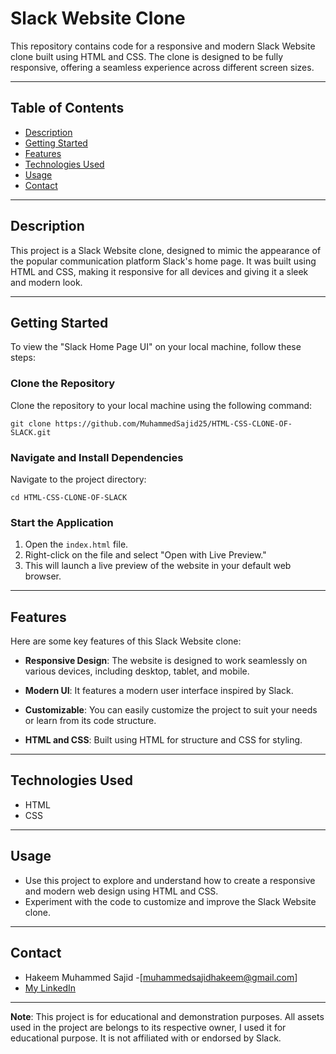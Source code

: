 # Slack Website Clone
This repository contains code for a responsive and modern Slack Website clone built using HTML and CSS. The clone is designed to be fully responsive, offering a seamless experience across different screen sizes.

---

## Table of Contents

- [Description](https://github.com/MuhammedSajid25/HTML-CSS-CLONE-OF-SLACK#description)
- [Getting Started](https://github.com/MuhammedSajid25/HTML-CSS-CLONE-OF-SLACK#getting-started)
- [Features](https://github.com/MuhammedSajid25/HTML-CSS-CLONE-OF-SLACK#features)  <!-- Add Features Section -->
- [Technologies Used](https://github.com/MuhammedSajid25/HTML-CSS-CLONE-OF-SLACK#technologies-used)
- [Usage](https://github.com/MuhammedSajid25/HTML-CSS-CLONE-OF-SLACK#usage)
- [Contact](https://github.com/MuhammedSajid25/HTML-CSS-CLONE-OF-SLACK#contact)

---

## Description

This project is a Slack Website clone, designed to mimic the appearance of the popular communication platform Slack's home page. It was built using HTML and CSS, making it responsive for all devices and giving it a sleek and modern look.

---

## Getting Started

To view the "Slack Home Page UI" on your local machine, follow these steps:

### Clone the Repository

Clone the repository to your local machine using the following command:

```
git clone https://github.com/MuhammedSajid25/HTML-CSS-CLONE-OF-SLACK.git
```


### Navigate and Install Dependencies

Navigate to the project directory:

```
cd HTML-CSS-CLONE-OF-SLACK
```

### Start the Application

1. Open the `index.html` file.
2. Right-click on the file and select "Open with Live Preview."
3. This will launch a live preview of the website in your default web browser.

---



## Features

Here are some key features of this Slack Website clone:

- **Responsive Design**: The website is designed to work seamlessly on various devices, including desktop, tablet, and mobile.

- **Modern UI**: It features a modern user interface inspired by Slack.

- **Customizable**: You can easily customize the project to suit your needs or learn from its code structure.

- **HTML and CSS**: Built using HTML for structure and CSS for styling.

---

## Technologies Used

- HTML
- CSS

---

## Usage

- Use this project to explore and understand how to create a responsive and modern web design using HTML and CSS.
- Experiment with the code to customize and improve the Slack Website clone.

---

## Contact

- Hakeem Muhammed Sajid -[muhammedsajidhakeem@gmail.com]
- [My LinkedIn](https://www.linkedin.com/in/hakeem-muhammed-sajid-bb503a1ba/)

---

**Note**: This project is for educational and demonstration purposes. All assets used in the project are belongs to its respective owner, I used it for educational purpose. It is not affiliated with or endorsed by Slack.

